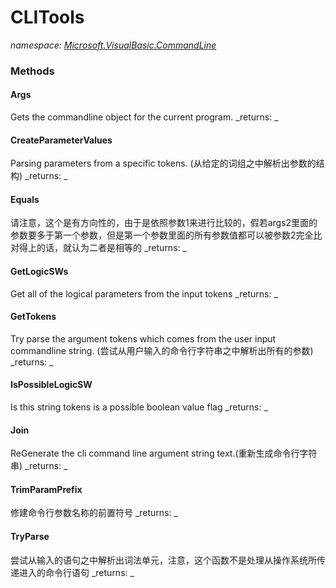 ﻿
# CLITools
_namespace: [Microsoft.VisualBasic.CommandLine](N-Microsoft.VisualBasic.CommandLine.md)_



### Methods

#### Args
Gets the commandline object for the current program.
_returns: _
#### CreateParameterValues
Parsing parameters from a specific tokens.
 (从给定的词组之中解析出参数的结构)
_returns: _
#### Equals
请注意，这个是有方向性的，由于是依照参数1来进行比较的，假若args2里面的参数要多于第一个参数，但是第一个参数里面的所有参数值都可以被参数2完全比对得上的话，就认为二者是相等的
_returns: _
#### GetLogicSWs
Get all of the logical parameters from the input tokens
_returns: _
#### GetTokens
Try parse the argument tokens which comes from the user input commandline string. 
 (尝试从用户输入的命令行字符串之中解析出所有的参数)
_returns: _
#### IsPossibleLogicSW
Is this string tokens is a possible boolean value flag
_returns: _
#### Join
ReGenerate the cli command line argument string text.(重新生成命令行字符串)
_returns: _
#### TrimParamPrefix
修建命令行参数名称的前置符号
_returns: _
#### TryParse
尝试从输入的语句之中解析出词法单元，注意，这个函数不是处理从操作系统所传递进入的命令行语句
_returns: _



